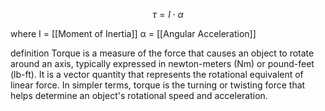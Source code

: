 
$$τ = I \cdot α$$

where
	I = [[Moment of Inertia]]
	α = [[Angular Acceleration]]

definition
	Torque is a measure of the force that causes an object to rotate around an axis, typically expressed in newton-meters (Nm) or pound-feet (lb-ft). It is a vector quantity that represents the rotational equivalent of linear force. In simpler terms, torque is the turning or twisting force that helps determine an object's rotational speed and acceleration.